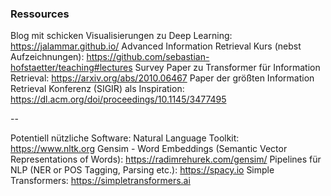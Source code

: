 ### Ressources

Blog mit schicken Visualisierungen zu Deep Learning: https://jalammar.github.io/
Advanced Information Retrieval Kurs (nebst Aufzeichnungen): https://github.com/sebastian-hofstaetter/teaching#lectures
Survey Paper zu Transformer für Information Retrieval: https://arxiv.org/abs/2010.06467
Paper der größten Information Retrieval Konferenz (SIGIR) als Inspiration: https://dl.acm.org/doi/proceedings/10.1145/3477495

--

Potentiell nützliche Software:
Natural Language Toolkit: https://www.nltk.org
Gensim - Word Embeddings (Semantic Vector Representations of Words): https://radimrehurek.com/gensim/
Pipelines für NLP (NER or POS Tagging, Parsing etc.): https://spacy.io
Simple Transformers: https://simpletransformers.ai